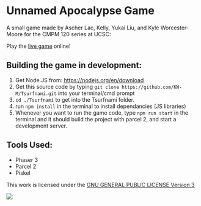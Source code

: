 # Unnamed Apocalypse Game

A small game made by Ascher Lac, Kelly, Yukai Liu, and Kyle Worcester-Moore for the CMPM 120 series at UCSC:

Play the [live game](https://kw-m.github.io/CMPM120-Final-Project/) online!

## Building the game in development:
1. Get Node.JS from: https://nodejs.org/en/download
2. Get this source code by typing `git clone https://github.com/KW-M/Tsurfnami.git` into your terminal/cmd prompt
3. `cd ./Tsurfnami` to get into the Tsurfnami folder.
4. run `npm install` in the terminal to install dependancies (JS libraries)
5. Whenever you want to run the game code, type `npm run start` in the terminal and it should build the project with parcel 2, and start a development server.

## Tools Used:
- Phaser 3
- Parcel 2
- Piskel

This work is licensed under the [GNU GENERAL PUBLIC LICENSE Version 3](https://www.gnu.org/licenses/gpl-3.0.en.html)

![](https://www.gnu.org/graphics/gplv3-or-later.png)

